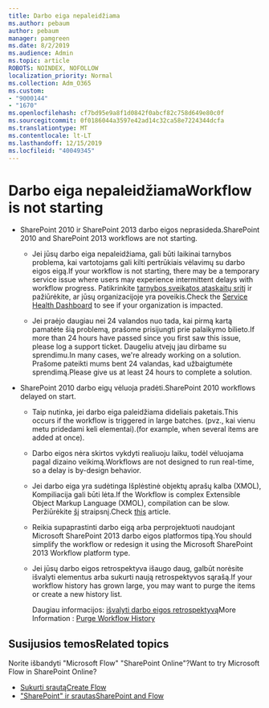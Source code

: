 ```yaml
---
title: Darbo eiga nepaleidžiama
ms.author: pebaum
author: pebaum
manager: pamgreen
ms.date: 8/2/2019
ms.audience: Admin
ms.topic: article
ROBOTS: NOINDEX, NOFOLLOW
localization_priority: Normal
ms.collection: Adm_O365
ms.custom:
- "9000144"
- "1670"
ms.openlocfilehash: cf7bd95e9a8f1d0842f0abcf82c758d649e80c0f
ms.sourcegitcommit: 0f0186044a3597e42ad14c32ca58e7224344dcfa
ms.translationtype: MT
ms.contentlocale: lt-LT
ms.lasthandoff: 12/15/2019
ms.locfileid: "40049345"
---
```

# <a name="workflow-is-not-starting"></a><span data-ttu-id="0aae6-102">Darbo eiga nepaleidžiama</span><span class="sxs-lookup"><span data-stu-id="0aae6-102">Workflow is not starting</span></span>

- <span data-ttu-id="0aae6-103">SharePoint 2010 ir SharePoint 2013 darbo eigos neprasideda.</span><span class="sxs-lookup"><span data-stu-id="0aae6-103">SharePoint 2010 and SharePoint 2013 workflows are not starting.</span></span>

    - <span data-ttu-id="0aae6-104">Jei jūsų darbo eiga nepaleidžiama, gali būti laikinai tarnybos problema, kai vartotojams gali kilti pertrūkiais vėlavimų su darbo eigos eigą.</span><span class="sxs-lookup"><span data-stu-id="0aae6-104">If your workflow is not starting, there may be a temporary service issue where users may experience intermittent delays with workflow progress.</span></span> <span data-ttu-id="0aae6-105">Patikrinkite [tarnybos sveikatos ataskaitų sritį](https:/admin.microsoft.com/AdminPortal/Home#/servicehealth) ir pažiūrėkite, ar jūsų organizacijoje yra poveikis.</span><span class="sxs-lookup"><span data-stu-id="0aae6-105">Check the [Service Health Dashboard](https:/admin.microsoft.com/AdminPortal/Home#/servicehealth) to see if your organization is impacted.</span></span>

    - <span data-ttu-id="0aae6-106">Jei praėjo daugiau nei 24 valandos nuo tada, kai pirmą kartą pamatėte šią problemą, prašome prisijungti prie palaikymo bilieto.</span><span class="sxs-lookup"><span data-stu-id="0aae6-106">If more than 24 hours have passed since you first saw this issue, please log a support ticket.</span></span> <span data-ttu-id="0aae6-107">Daugeliu atvejų jau dirbame su sprendimu.</span><span class="sxs-lookup"><span data-stu-id="0aae6-107">In many cases, we're already working on a solution.</span></span> <span data-ttu-id="0aae6-108">Prašome pateikti mums bent 24 valandas, kad užbaigtumėte sprendimą.</span><span class="sxs-lookup"><span data-stu-id="0aae6-108">Please give us at least 24 hours to complete a solution.</span></span>

- <span data-ttu-id="0aae6-109">SharePoint 2010 darbo eigų vėluoja pradėti.</span><span class="sxs-lookup"><span data-stu-id="0aae6-109">SharePoint 2010 workflows delayed on start.</span></span>

    - <span data-ttu-id="0aae6-110">Taip nutinka, jei darbo eiga paleidžiama dideliais paketais.</span><span class="sxs-lookup"><span data-stu-id="0aae6-110">This occurs if the workflow is triggered in large batches.</span></span> <span data-ttu-id="0aae6-111">(pvz., kai vienu metu pridedami keli elementai).</span><span class="sxs-lookup"><span data-stu-id="0aae6-111">(for example, when several items are added at once).</span></span>

    - <span data-ttu-id="0aae6-112">Darbo eigos nėra skirtos vykdyti realiuoju laiku, todėl vėluojama pagal dizaino veikimą.</span><span class="sxs-lookup"><span data-stu-id="0aae6-112">Workflows are not designed to run real-time, so a delay is by-design behavior.</span></span>

   -  <span data-ttu-id="0aae6-113">Jei darbo eiga yra sudėtinga Išplėstinė objektų aprašų kalba (XMOL), Kompiliacija gali būti lėta.</span><span class="sxs-lookup"><span data-stu-id="0aae6-113">If the Workflow is complex Extensible Object Markup Language (XMOL), compilation can be slow.</span></span> <span data-ttu-id="0aae6-114">Peržiūrėkite [šį](https://support.microsoft.com//kb/3043697) straipsnį.</span><span class="sxs-lookup"><span data-stu-id="0aae6-114">Check [this](https://support.microsoft.com//kb/3043697) article.</span></span>

    - <span data-ttu-id="0aae6-115">Reikia supaprastinti darbo eigą arba perprojektuoti naudojant Microsoft SharePoint 2013 darbo eigos platformos tipą.</span><span class="sxs-lookup"><span data-stu-id="0aae6-115">You should simplify the workflow or redesign it using the Microsoft SharePoint 2013 Workflow platform type.</span></span>

    - <span data-ttu-id="0aae6-116">Jei jūsų darbo eigos retrospektyva išaugo daug, galbūt norėsite išvalyti elementus arba sukurti naują retrospektyvos sąrašą.</span><span class="sxs-lookup"><span data-stu-id="0aae6-116">If your workflow history has grown large, you may want to purge the items or create a new history list.</span></span>

        <span data-ttu-id="0aae6-117">Daugiau informacijos: [išvalyti darbo eigos retrospektyvą](https://blogs.technet.microsoft.com/marj/2015/08/07/sharepoint-2010-workflows-best-practice-purge-workflow-history-list-items/)</span><span class="sxs-lookup"><span data-stu-id="0aae6-117">More Information : [Purge Workflow History](https://blogs.technet.microsoft.com/marj/2015/08/07/sharepoint-2010-workflows-best-practice-purge-workflow-history-list-items/)</span></span>


## <a name="related-topics"></a><span data-ttu-id="0aae6-118">Susijusios temos</span><span class="sxs-lookup"><span data-stu-id="0aae6-118">Related topics</span></span>
<span data-ttu-id="0aae6-119">Norite išbandyti "Microsoft Flow" "SharePoint Online"?</span><span class="sxs-lookup"><span data-stu-id="0aae6-119">Want to try Microsoft Flow in SharePoint Online?</span></span>
- [<span data-ttu-id="0aae6-120">Sukurti srautą</span><span class="sxs-lookup"><span data-stu-id="0aae6-120">Create Flow</span></span>](https://support.office.com/article/Create-a-flow-for-a-list-or-library-in-SharePoint-Online-or-OneDrive-for-Business-a9c3e03b-0654-46af-a254-20252e580d01) 
- [<span data-ttu-id="0aae6-121">"SharePoint" ir srautas</span><span class="sxs-lookup"><span data-stu-id="0aae6-121">SharePoint and Flow</span></span>](https://flow.microsoft.com/blog/sharepoint-and-flow/) 


